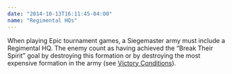 ```yaml
---
date: "2014-10-13T16:11:45-04:00"
name: "Regimental HQs"
---
```

When playing Epic tournament games, a Siegemaster army must include a Regimental HQ. The enemy count as having achieved the <q>Break Their Spirit</q> goal by destroying this formation or by destroying the most expensive formation in the army (see [Victory Conditions](#victory-conditions)).
